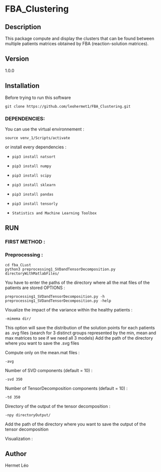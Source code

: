 # FBA_Clustering

## Description
This package compute and display the clusters that can be found between multiple patients matrices obtained by FBA (reaction-solution matrices).

## Version
1.0.0

## Installation
Before trying to run this software 
```
git clone https://github.com/leohermet1/FBA_Clustering.git
```

### DEPENDENCIES:
You can use the virtual environnement :
```
source venv_1/Scripts/activate
```
or install every dependencies :
+ `pip3 install natsort`
+ `pip3 install numpy`
+ `pip3 install scipy`
+ `pip3 install sklearn`
+ `pip3 install pandas`
+ `pip3 install tensorly`

+ `Statistics and Machine Learning Toolbox`

## RUN
### FIRST METHOD :
### Preprocessing :
```
cd fba_CLust
python3 preprocessing1_SVDandTensorDecomposition.py directoryWithMatlabFiles/
```
You have to enter the paths of the directory where all the mat files of the patients are stored
OPTIONS :
```
preprocessing1_SVDandTensorDecomposition.py -h
preprocessing1_SVDandTensorDecomposition.py -help
```
Visualize the impact of the variance within the healthy patients :
```
-mimema dir/
```
This option will save the distribution of the solution points for each patients as .svg files (search for 3 distinct groups represented by the min, mean and max matrices to see if we need all 3 models)
Add the path of the directory where you want to save the .svg files

Compute only on the mean.mat files :
```
-avg
```

Number of SVD components (default = 10) :
```
-svd 350
```

Number of TensorDecomposition components (default = 10) :
```
-td 350
```

Directory of the output of the tensor decomposition :
```
-npy directoryOutput/
```
Add the path of the directory where you want to save the output of the tensor decomposition


Visualization :



## Author
Hermet Léo

